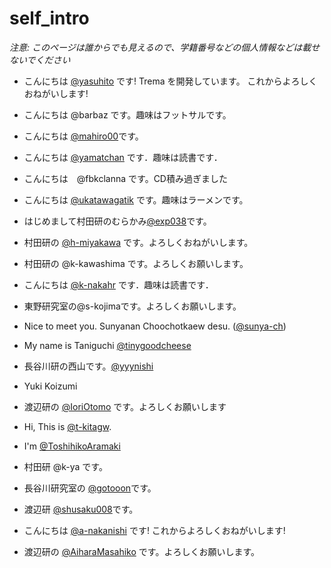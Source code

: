# self_intro

_注意: このページは誰からでも見えるので、学籍番号などの個人情報などは載せないでください_


* こんにちは [@yasuhito](https://github.com/yasuhito) です! Trema を開発しています。
  これからよろしくおねがいします!

* こんにちは @barbaz です。趣味はフットサルです。
* こんにちは [@mahiro00](https://github.com/mahiro00)です。
* こんにちは [@yamatchan](https://github.com/yamatchan) です．趣味は読書です．
* こんにちは　@fbkclanna です。CD積み過ぎました
* こんにちは [@ukatawagatik](https://github.com/ukatawagatik) です。趣味はラーメンです。
* はじめまして村田研のむらかみ[@exp038](http://github.com/exp038)です。
* 村田研の [@h-miyakawa](https://github.com/h-miyakawa) です。よろしくおねがいします。
* 村田研の @k-kawashima です。よろしくお願いします。
* こんにちは [@k-nakahr](https://github.com/k-nakahr) です．趣味は読書です．
* 東野研究室の@s-kojimaです。よろしくお願いします。
* Nice to meet you. Sunyanan Choochotkaew desu. ([@sunya-ch](https://github.com/sunya-ch))
* My name is Taniguchi [@tinygoodcheese](https://github.com/tinygoodcheese)
* 長谷川研の西山です。[@yyynishi](https://github.com/yyynishi)
* Yuki Koizumi
* 渡辺研の [@IoriOtomo](https://github.com/IoriOtomo) です。よろしくお願いします
* Hi, This is [@t-kitagw](https://github.com/t-kitagw).
* I'm [@ToshihikoAramaki](https://github.com/ToshihikoAramaki)
* 村田研 @k-ya です。
* 長谷川研究室の [@gotooon](https://github.com/gotooon)です。
* 渡辺研 [@shusaku008](https://github.com/shusaku008)です。
* こんにちは [@a-nakanishi](https://github.com/a-nakanishi) です!
  これからよろしくおねがいします!
* 渡辺研の [@AiharaMasahiko](https://github.com/AiharaMasahiko) です。よろしくお願いします。
